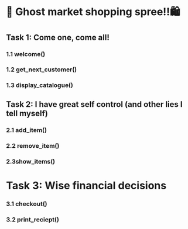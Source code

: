 # 👻 Ghost market shopping spree!!🛍️

## Task 1: Come one, come all!
### 1.1 welcome()
### 1.2 get_next_customer()
### 1.3 display_catalogue()

## Task 2: I have great self control (and other lies I tell myself)
### 2.1 add_item()
### 2.2 remove_item()
### 2.3show_items()

# Task 3: Wise financial decisions
### 3.1 checkout()
### 3.2 print_reciept()
